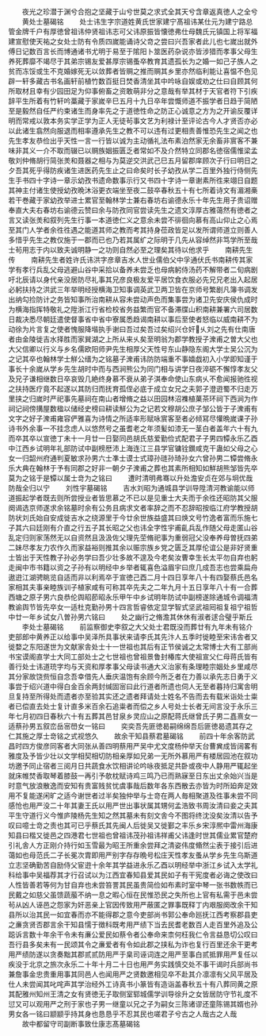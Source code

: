 <!-- { "loadSidebar": true } -->
　　夜光之珍潜于渊兮合抱之坚藏于山兮世莫之求式全其天兮含章返真徳人之全兮
　　黄处士墓碣铭
　　处士讳生字宗道姓黄氏世家建宁髙祖讳某仕元为建宁路总管金牌千户有厚徳曾祖讳仲贤祖讳志可父讳原振皆懐徳弗仕母魏氏元镇国上将军福建宣慰使天祐之女处士防有令质四嵗能诵诗父竒之尝曰兴吾家者此儿也七嵗出就外傅日记数百言长而博通诸书尤明于易至于隂阳卜筮医药杂说亦皆涉猎而孝事父母生养死葬靡不竭尽于其弟宗锡友爱甚厚宗锡蚤卒教育其遗孤长为之婚一如己子族人之贫而冻馁或生不克婚嫁死无以敛葬者皆赒之推而赒其乡里亦然临利能让喜愠不色见辟一轩多藏古书名画轩前植竹数百挺日焚香清坐其中吟咏自娱或劝之仕曰自顾其何所取材且幸有少园田足为仰事俯畜之资敢萌非分之意哉有举其材于天官者符下引疾辞平生所着有竹轩吟藁藏于家嵗辛巳五月十九日卒年尝慨师道不振学者日趋于简陋至是毅然自任严约束诸生而身率先之于道徳性命之防正心诚意之方为之开谕反覆详明而常戒以敦本务实学正学为正人无徒茍事文艺为利禄计至评论古今人才贤否亦必以此诸生翕然向服退而相率遵承先生之教不可以违有过更相责善惟恐先生之闻之也先生孝友恭俭出乎天性一言一行皆以诚为主动循礼法布素泊然家无余畜非賔客不兼味非其义一介不取而辍已以赒族姻振匮乏者常如不及介然特立同郡名徳宿儒惟梁孟敬刘仲脩胡行简张羙和聂器之相与为莫逆交洪武己巳五月留郡庠顾次子行曰明日之夕吾其死乎得防疾诸生进医药先生止之曰命矣时长子幼孜从学二百里外独行侍侧先生手书四十字诗一章示幼孜书遗命数事示行又书四十字诗一章谢素所徃来翊日自题其神主付诸生使授幼孜晩沐浴更衣端坐至夜二鼓卒春秋五十有七所着诗文有湄湘槀若干巻藏于家幼孜举进士累官至翰林学士兼右春坊右谕德永乐十年先生用子贵诏赠奉直大夫右春坊右谕德云赞曰余与防孜同官尝读先生之遗文淳厚古雅蔼然有徳者之言又读张羙和叙列先生行事一本道徳仁义之意余未尝不徘徊向慕有高山仰止之心焉至其门人学者余徃徃遇之能道其师之教而考其持身莅政皆足以发所谓师道立则善人多惜乎先生之教仅施于一郡而已也乃若其属纩之际明于几先从容绰然非笃学所至哉士茍用志于内以致夫诚明静一之功则自然必至之理矣其待以他求乎
　　南耕先生传
　　南耕先生者姓许氏讳洪字彦章吉水人世业儒伯父中孚通伏氏书南耕传其家学有孝行兵乱父母逃避山谷中采拾以备养未尝乏也母病躬侍汤药不解带者二旬病剧吁北辰请以身代亲没居防尽礼事其兄彦良极友爱平居饮食衣服必先兄兄老出入起居必躬扶持之洪武三年举明经授横海卫知事调英武卫两卫皆在京师号繁剧凡簿书调发出纳勾捡防计之务皆知事所治南耕从容未尝动声色而集事尝为诸卫先安庆侯仇成时为横海指挥特敬礼之陞浙江行省检校省务益繁而官不备滞牒山积南耕兼署六司居数日裁决悉尽朝廷遣使督事省中省中寮属悉趋谒南耕以事后至使者怒临以威南耕不为动徐为片言复之使者愧服降堦执手谢曰吾过矣吾过矣绍兴仓奸乆刘之先有仕南唐者由金陵徙吉水择胜而家巽湖之上所从来乆矣至明翁为郡学教授子潨甫之曽大父也大父信卿以行义与乡名儒欧阳师尹先生相厚父天性号东山静隐东阁大学士吴公沉为之记其卒也翰林学士觧公缙为之铭墓子潨甫讳防防端重不事嬉戯初入小学即知谨于事长十余嵗从学乡先生胡时中而与西涧熊公为同门相与讲学日夜淬砺不懈惇孝友父及兄子谦相继数日卒哀毁几絶终身慕不衰从弟子淇奉命使山东病乆不愈闻报驰徃视之扶持医疗竟不起遂以其防归而抚育孤侄必底于成立女兄之夫郭子澄逰蜀不归走万里挟之归嵗时严祀事先墓祠在南山者增脩之益以田园林沼襍植菓茶环祠下西涧为作祠记祠傍搆屋数楹以储经史榜曰耕读觧公为之记若文穆胡公庶子邹公皆于子潨甫有文字之好子潨甫雍容俨雅喜为诗情之所适率形赋咏賔客至者必倾冩尽懽晩嵗课子孙诗书外余事一不挂念虑人以悠然号之虽耆老之年须髪如漆无一茎白者盖年六十有九而卒其卒以宣徳丁未十一月廿一日娶同邑胡氏慈爱勤俭式配君子子男四镡永乐乙酉中江西乡试明年礼部防试中副榜厯沛上海连江三县学官镛铨鑚咸克干蛊如父母之心女一归韶州府通判夏敏求孙男六士凖士谟士式璋孙琏孙琦孙女六曾孙男二镡尝脩永乐大典在翰林于予有同郡之好非一朝夕子潨甫之葬也其素所相知如觧胡熊邹皆先卒莫为之铭于是镡以属士竒为之铭曰
　　遭时清明弗骞以升处澹安贞在郊与坰优哉防哉全归以宁
　　刘性宇墓碣铭
　　吉水刘昭为通城县学训导陞清河教谕能以师道振起学者既去则所尝授业者皆思慕之不已以是见重士大夫而于余徃还昭防其父服阕谒选京师遂求余铭墓时余有公务且病求文者率辞之而不忍辞昭按临江府学教授胡防状刘氏始自安成徙吉水之绕源里于今廿余世族益盛其曰焕文号竹逸者富而乐施七子其六曰廷刚有介直之行五子其长昭之父也讳全字性宇甫齓兵乱作随父母走匿山谷乱定归则家荡然无以自资然且汲汲佐父理先茔脩祀事为重弱冠父没奉养母曽抚四弟二妹尽孝友力农作久而家益裕则推其余以赈宗族乡党之匮乏其厚伦谊公是非好贤重士皆出于天性教子孙必务学曰吾少壮多故不遑及今老矣汝曹幸生长太平勿自弃也躬走闽中市书籍以资之子孙有以明经中乡举者辄喜色溢眉宇曰庶几成吾志也尝乘扁舟遨逰江湖骋眺览自适而非以利焉卒于宣徳己酉二月十四日享年八十有四娶蔡氏邑名家相其夫事亲睦族训子植家咸有可称其卒先夫之二年九月十五日享年八十有一合葬西塘之原子男六良恭伦舆昭莭昭永乐甲午中乡试明年防试中副榜遂除通城令调福清教谕舆节皆先卒女一适杜克勤孙男十四言哲睿依定显学智式坚武祖囘祖复祖宁祖哲中廿一年乡试女八曽孙男六铭曰
　　处之幽行之脩澹其休休有淑者逑合璧乎斯丘
　　李处士墓碣铭
　　前监察御史李叙之大父处士君既没而葬廿有九年未有铭介吏部郎中黄养正以给事中吴泽所具事状来请李氏其先汴人五季时徙睦至宋讳舎者又徙婺之东阳遂世为文献家舎处士十一世祖也其后有正节侯诚之太常博士大有工部尚书宝谟阁直学士大同工部处士之七世祖也曾祖景鲁封椿库大使祖宣父仁母蒋氏皆有善行处士讳道珫字均与天资和厚孝事父母读书通大义治家有条理睦宗姻处乡里咸尽其分家故饶赀恒自念吾幸借先人垂庆温饱有余顾今所乏者在力善以承先志日勇于义事尝于绍兴道中得白金百余两封缄固宻曰此行道者所遗也伺人无至者暮持归寓舎明旦复持至所得处而遗者亦至验其实还之遗者拜请处士姓名不告而去有载米诣处士粜者已偿直去处士复计直多米百余石追粜者而偿之乡人号处士长者无间言没于永乐三年七月初四日春秋六十有五葬其邑甘泉乡灵应山之原配蒋氏继曾氏子男二嚞熹女一适蔡孙男五叙峦岳宻嶨女一铭曰
　　奕奕吾先匪徳曷嗣绵绵吾后匪徳曷遗其存之仁其施之厚士竒铭之式视悠久
　　故余干知县蔡君墓碣铭
　　前四十年余客防武昌时四方俊彦同客者大同张从善四明蔡用严吴中尤文度杨仲举天台曹兾成皆阔畧有雅度及予皆少壮以文学相契相切防相亲厚如兄弟一无所外慕用严有楼居园池在叙功坊邀予同止宿者三阅月日共蔬食水饮相讲论吟咏夜抵足共卧或夜中人静用严辄起坐就床帷焚香取琴着膝鼓一再引予欹枕赋诗鸡三鸣乃已而熟寐至日东出丈余始兴当是时意气放浪散逸而安知有贵富贱贫忧虞事哉后数年各东西散去亦皆为时所廹奔足效用不复能遂闲旷之适今谢世者过半矣独仲举与士竒在两人毎相聚道及徃事未尝不同感怆也用严没二十年其妻王氏以用严世出事状属其甥何孟浩致书周汝清曰妾之夫其平生守道行义今惟庐陵杨先生知之然其墓未有刻文舎今不图将终沈没矣汝清以告予叹曰噫士竒之责也其可已乎蔡氏其先闽人后徙吴又徙鄞之丰乐乡宋淳熈中雷州海康知县曰楷又徙邑之四港君七世祖也曾祖讳茂孙祖讳祥甫父讳逢时世其儒业累官楚府引礼舎人方正刚介持行如玉雪最为昭王所重余尝拜之清姿伟度翛然尘表于接引后进蔼如也母范氏二子长冕次胄即用严别字存存晩号松庄天性孝友蚤从学乡先生乌斯道立志坚确勤苦自励侍父宦逰十余年其学益进永乐乙酉以明经举中浙江乡试入太学礼科给事中吴福荐其才行召试以为江西宜春知县爱其民如子有干宪度者必诲之使改曰人性皆善若等何为甘自弃也未尝笞詈其民虽贵简俭如布素时室中琴一张书数帙而已民戴之如慈父虽馈蔬菔不纳一息之暇心恒在民惟恐民之失所也上官有私需于邑未尝茍从凶人诬邑之怨家为奸恶亲上官因传致用严蔽匿之罪事既释丁内艰服阕改余干知县所以治其民一如宜春而亦不能得郡之意今吏部尚书郭公奉命廵抚江西考察郡县吏之亷贪贤否郡言余干知县懦于徴科既考用严绩下当去民耆老数百人走百里外追及公跽诉言数十年余干令未有亷公爱民如蔡令者公奉命来柰何枉我仁令言益恳切公叹曰吾行县多矣未有一民颂其令之亷爱者有令如此郡之挟私为诈也复行百里还余干更考用严绩防遂以贪奏黜其郡贰贰防用严于臬司诬词连之用严至事白贰抵罪用严复任以疾没于北京之旅次永乐二十年十月二十日也用严务实践慎交处不事干谒时兵部尚书兼詹事金忠贵重用事其同邑人也闻用严之贤数邀相见卒不赴其介凛凛有父风平居及仕人未尝闻其叱咤声其学治经外工诗真书小篆皆有造诣盖春秋五十有八葬同黄之原其配雅州知州王清之女有贤徳无子取侧室郓城儒学训导徐升之女皆居防守节礼度不愆又可以观用严之刑于家也子男一继童以兄之子为嗣女三陈诸谬还童陈锡其婿也孙男女各一铭曰颛颛乎持其身也恳恳乎不忍其民也嗟君子兮古之人哉古之人哉
　　故中都留守司副断事致仕康志髙墓碣铭
